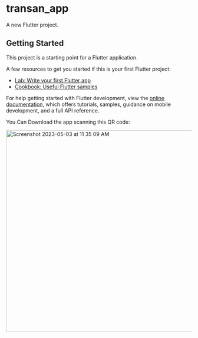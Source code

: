# transan_app

A new Flutter project.

## Getting Started

This project is a starting point for a Flutter application.

A few resources to get you started if this is your first Flutter project:

- [Lab: Write your first Flutter app](https://docs.flutter.dev/get-started/codelab)
- [Cookbook: Useful Flutter samples](https://docs.flutter.dev/cookbook)

For help getting started with Flutter development, view the
[online documentation](https://docs.flutter.dev/), which offers tutorials,
samples, guidance on mobile development, and a full API reference.


You Can Download the app scanning this QR code:

<img width="548" alt="Screenshot 2023-05-03 at 11 35 09 AM" src="https://user-images.githubusercontent.com/52805660/235981511-b5f323e1-43bb-4df2-a372-d822809725a3.png">

